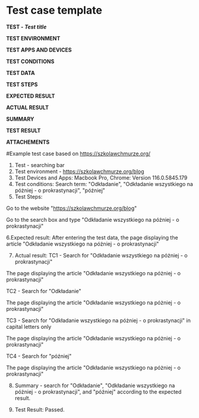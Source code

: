 # Test case template 
**TEST - _Test title_**

**TEST ENVIRONMENT**

**TEST APPS AND DEVICES**

**TEST CONDITIONS**

**TEST DATA**

**TEST STEPS**

**EXPECTED RESULT**

**ACTUAL RESULT**

**SUMMARY**

**TEST RESULT**

**ATTACHEMENTS**


#Example test case based on https://szkolawchmurze.org/

1. Test - searching bar
2. Test environment - https://szkolawchmurze.org/blog
3. Test Devices and Apps: Macbook Pro, Chrome: Version 116.0.5845.179
4. Test conditions: Search term: "Odkładanie", "Odkładanie wszystkiego na póżniej - o prokrastynacji", "później"
5. Test Steps:


Go to the website "https://szkolawchmurze.org/blog"

Go to the search box and type "Odkładanie wszystkiego na póżniej - o prokrastynacji"

6.Expected result: After entering the test data, the page displaying the article "Odkładanie wszystkiego na póżniej - o prokrastynacji"


7. Actual result:
TC1 - Search for "Odkładanie wszystkiego na póżniej - o prokrastynacji"

The page displaying the article "Odkładanie wszystkiego na póżniej - o prokrastynacji"

TC2 - Search for "Odkładanie"

The page displaying the article "Odkładanie wszystkiego na póżniej - o prokrastynacji"

TC3 - Search for "Odkładanie wszystkiego na póżniej - o prokrastynacji" in capital letters only

The page displaying the article "Odkładanie wszystkiego na póżniej - o prokrastynacji"

TC4 - Search for "później"

The page displaying the article "Odkładanie wszystkiego na póżniej - o prokrastynacji"

8. Summary - search for "Odkładanie", "Odkładanie wszystkiego na póżniej - o prokrastynacji", and "później" according to the expected result.

9. Test Result: Passed.
